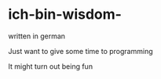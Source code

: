 # ich-bin-wisdom-

written in german

Just want to give some time to programming

It might turn out being fun
